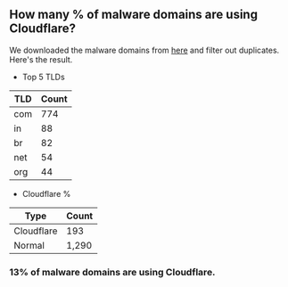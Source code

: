 ## How many % of malware domains are using Cloudflare?


We downloaded the malware domains from [here](https://urlhaus.abuse.ch) and filter out duplicates.
Here's the result.


[//]: # (start replacement)


- Top 5 TLDs

| TLD | Count |
| --- | --- |
| com | 774 |
| in | 88 |
| br | 82 |
| net | 54 |
| org | 44 |


- Cloudflare %

| Type | Count |
| --- | --- |
| Cloudflare | 193 |
| Normal | 1,290 |


### 13% of malware domains are using Cloudflare.